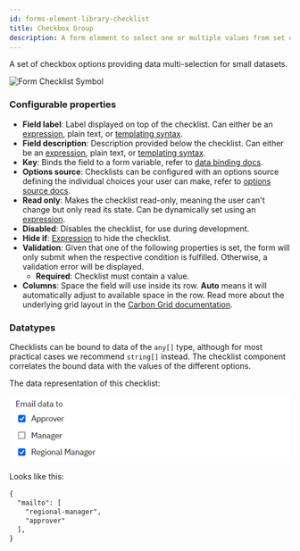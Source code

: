 ```yaml
---
id: forms-element-library-checklist
title: Checkbox Group
description: A form element to select one or multiple values from set options
---
```


A set of checkbox options providing data multi-selection for small datasets.

![Form Checklist Symbol](/img/form-icons/form-checklist.svg)

### Configurable properties

- **Field label**: Label displayed on top of the checklist. Can either be an [expression](../../feel/language-guide/feel-expressions-introduction.md), plain text, or [templating syntax](../configuration/forms-config-templating-syntax.md).
- **Field description**: Description provided below the checklist. Can either be an [expression](../../feel/language-guide/feel-expressions-introduction.md), plain text, or [templating syntax](../configuration/forms-config-templating-syntax.md).
- **Key**: Binds the field to a form variable, refer to [data binding docs](../configuration/forms-config-data-binding.md).
- **Options source**: Checklists can be configured with an options source defining the individual choices your user can make, refer to [options source docs](../configuration/forms-config-options.md).
- **Read only**: Makes the checklist read-only, meaning the user can't change but only read its state. Can be dynamically set using an [expression](../../feel/language-guide/feel-expressions-introduction.md).
- **Disabled**: Disables the checklist, for use during development.
- **Hide if**: [Expression](../../feel/language-guide/feel-expressions-introduction.md) to hide the checklist.
- **Validation**: Given that one of the following properties is set, the form will only submit when the respective condition is fulfilled. Otherwise, a validation error will be displayed.
  - **Required**: Checklist must contain a value.
- **Columns**: Space the field will use inside its row. **Auto** means it will automatically adjust to available space in the row. Read more about the underlying grid layout in the [Carbon Grid documentation](https://carbondesignsystem.com/guidelines/2x-grid/overview).

### Datatypes

Checklists can be bound to data of the `any[]` type, although for most practical cases we recommend `string[]` instead. The checklist component correlates the bound data with the values of the different options.

The data representation of this checklist:

![Checklist Selection Image](../assets/checklist-example.png)

Looks like this:

```
{
  "mailto": [
    "regional-manager",
    "approver"
  ],
}
```
